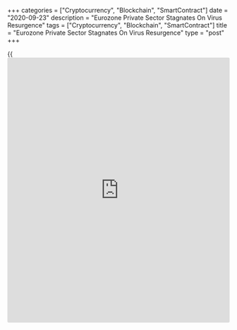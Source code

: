 +++
categories = ["Cryptocurrency", "Blockchain", "SmartContract"]
date = "2020-09-23"
description = "Eurozone Private Sector Stagnates On Virus Resurgence"
tags = ["Cryptocurrency", "Blockchain", "SmartContract"]
title = "Eurozone Private Sector Stagnates On Virus Resurgence"
type = "post"
+++

{{<iframe id="large-banner" src="https://www.bounty.group/#slide=11.0" width="100%" height="600" scrolling="no" style="border: 0px solid rgb(216, 221, 230); border-radius: 3px;">}}

Following the resurgence of the [coronavirus][1] infection rates, the
euro area private sector stagnated in September as faster growth in
manufacturing was offset by a renewed downturn in the service sector,
flash survey data from IHS Markit showed Wednesday.

The composite output index declined to 50.1 in September from 51.9 in
August. Economists had forecast the reading to drop to 51.7.

Having rebounded in July and August from Covid-19 lockdowns during the
second quarter, the PMI has since indicated a near stalling of the
[economy][2] as rising infection rates and ongoing social distancing
measures curbed demand.

Today's data suggest that the recovery is grinding to a halt, with
activity in the services sector probably contracting, Jessica Hinds, an
economist at Capital Economics, said.

And with some governments now imposing additional, stricter
restrictions, there is a clear and growing risk that it goes into
reverse, at least in the countries worst affected by the virus, the
economist added.

Manufacturing output growth accelerated in September to the fastest
since February 2018, while services recorded the largest contraction of
output since May.

At 53.7, the manufacturing Purchasing Managers' Index hit a 25-month
high. Economists had forecast the reading to rise to 51.9 from 51.7 in
August.

The services Purchasing Managers' Index dropped to a four-month low of
47.6, while the score was forecast to remain unchanged at 50.5 in
August.

Germany continued to lead the recovery in September driven by a sharp
rise in manufacturing output. The composite output index dropped more-
than-expected to 53.7 in September from 54.4 in August. The expected
reading was 54.1.

The survey showed a continued loss of momentum in the recovery from the
covid-19 shutdown. Following increases in each of the previous two
months, the service sector shrank in September.

The flash services PMI fell to 49.1 from 52.5 a month ago. The reading
was forecast to rise to 53.0.

Meanwhile, the manufacturing PMI rose to a 26-month high of 56.6 from
52.2 in August. Economists had forecast the index to climb to 52.5.

On the other hand, the French private sector activity deteriorated for
the first time in four months in September due to the renewed disruption
related to the pandemic.

The flash composite output index declined unexpectedly to 48.5 from 51.6
in August. The score was expected to rise to 51.9.

The flash services PMI came in at 47.5, while it was expected to remain
unchanged at 51.5. Meanwhile, the factory PMI rose to 50.9 from 49.8 a
month ago. This was above the consensus of 50.5.

For comments and feedback [contact](https://www.playgroundfx.com/contact/): editorial@rtt[news](https://www.letsplayfx.com/blog/forex-news-website/).com

[Economic News][2]

 **What parts of the world are seeing the best (and worst) economic
performances lately? Click[here][3] to check out our [Econ Scorecard][3]
and find out! See up-to-the-moment [ranking](https://www.playgroundfx.com/blog/crypto-exchange-ranking/)s for the best and worst
performers in [GDP][4], [unemployment rate][5], [inflation][3] and much
more.**

   1. www.rtt[news](https://www.letsplayfx.com/blog/forex-news-website/).com/list/coronavirus.aspx
   2. www.rtt[news](https://www.letsplayfx.com/blog/forex-news-website/).com/Content/EconomicNews.aspx
   3. www.rtt[news](https://www.letsplayfx.com/blog/forex-news-website/).com/economic-scorecard/world-rank/CPI/highest-performance.aspx
   4. www.rtt[news](https://www.letsplayfx.com/blog/forex-news-website/).com/economic-scorecard/world-rank/GDP/highest-performance.aspx
   5. www.rtt[news](https://www.letsplayfx.com/blog/forex-news-website/).com/economic-scorecard/world-rank/unemployment-rate/lowest-performance.aspx